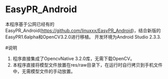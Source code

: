 # EasyPR_Android
本程序基于公网已经有的EasyPR_Android(https://github.com/linuxxx/EasyPR_Android)，结合新版的EasyPR1.6alpha和OpenCV3.2.0进行移植。
开发环境为Android Studio 2.3.3.

#说明
1. 程序直接集成了OpencvNative 3.2.0库，无需下载OpenCV。
2. 本程序直接将模型文件放置在res/raw目录下，在运行时自行拷贝到手机文件中，无需模型文件的手动放置。
